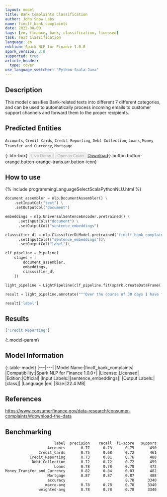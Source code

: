 ```yaml
---
layout: model
title: Bank Complaints Classification
author: John Snow Labs
name: finclf_bank_complaints
date: 2022-08-09
tags: [en, finance, bank, classification, licensed]
task: Text Classification
language: en
edition: Spark NLP for Finance 1.0.0
spark_version: 3.0
supported: true
article_header:
  type: cover
use_language_switcher: "Python-Scala-Java"
---
```


## Description

This model classifies Bank-related texts into different 7 different categories, and can be used to automatically process incoming emails to customer support channels and forward them to the proper recipients.

## Predicted Entities

`Accounts`, `Credit Cards`, `Credit Reporting`, `Debt Collection`, `Loans`, `Money Transfer and Currency`, `Mortgage`

{:.btn-box}
<button class="button button-orange" disabled>Live Demo</button>
<button class="button button-orange" disabled>Open in Colab</button>
[Download](https://s3.amazonaws.com/auxdata.johnsnowlabs.com/finance/models/finclf_bank_complaints_en_1.0.0_3.2_1660035048303.zip){:.button.button-orange.button-orange-trans.arr.button-icon}

## How to use



<div class="tabs-box" markdown="1">
{% include programmingLanguageSelectScalaPythonNLU.html %}

```python
document_assembler = nlp.DocumentAssembler() \
    .setInputCol("text") \
    .setOutputCol("document")

embeddings = nlp.UniversalSentenceEncoder.pretrained() \
      .setInputCols("document") \
      .setOutputCol("sentence_embeddings")

classsifier_dl = nlp.ClassifierDLModel.pretrained("finclf_bank_complaints", "en", "finance/models")\
      .setInputCols(["sentence_embeddings"])\
      .setOutputCol("label")\

clf_pipeline = Pipeline(
    stages = [
        document_assembler,
        embeddings,
        classsifier_dl
    ])
    
light_pipeline = LightPipeline(clf_pipeline.fit(spark.createDataFrame([['']]).toDF("text")))

result = light_pipeline.annotate("""Over the course of 30 days I have filed a dispute in regards to inaccurate and false information on my credit report. Ive attached a copy of my dispute mailed in certified to Equifax and they are still reporting these incorrect items. According to the fair credit ACT, section 609 ( a ) ( 1 ) ( A ) they are required by Federal Law to only report Accurate information and the have not done so. They have not provided me with any proof i.e. and original consumer contract with my signature on it proving that this is my account.Further more, I would like to make a formal complaint that Ive tried calling Equifax Over 10 times this week and every single time Ive called Ive asked for a representative in the fraud dispute department wants transfer it over there when you speak to the representative and let them know that you are looking to dispute inquiries and accounts due to fraud they immediately transfer you to their survey line essentially ending the call. I believe Equifax is training their representatives to not help consumers over the phone and performing unethical practices. Once I finally got a hold of a representative she told me that she could not help because I did not send in my Social Security card which violates my consumer rights. So Im Making a formal CFPB complaint that you will correct Equifaxs actions. Below Ive written what is also included in the files uploaded, my disputes for inaccuracies on my credit report.""")

result['label']
```

</div>

## Results

```bash
['Credit Reporting']
```

{:.model-param}
## Model Information

{:.table-model}
|---|---|
|Model Name:|finclf_bank_complaints|
|Compatibility:|Spark NLP for Finance 1.0.0+|
|License:|Licensed|
|Edition:|Official|
|Input Labels:|[sentence_embeddings]|
|Output Labels:|[class]|
|Language:|en|
|Size:|22.4 MB|

## References

https://www.consumerfinance.gov/data-research/consumer-complaints/#download-the-data

## Benchmarking

```bash
                      label  precision    recall  f1-score   support
                   Accounts       0.77      0.73      0.75       490
               Credit_Cards       0.75      0.68      0.72       461
           Credit_Reporting       0.73      0.81      0.76       488
            Debt_Collection       0.72      0.72      0.72       459
                      Loans       0.78      0.78      0.78       472
Money_Transfer_and_Currency       0.82      0.84      0.83       482
                   Mortgage       0.87      0.87      0.87       488
                   accuracy         -         -       0.78      3340
                  macro-avg       0.78      0.78      0.78      3340
               weighted-avg       0.78      0.78      0.78      3340
```